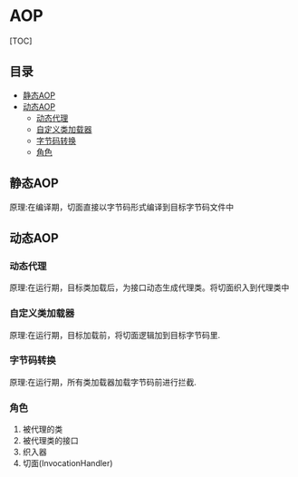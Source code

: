 # AOP

[TOC]

## 目录

- [静态AOP](#静态AOP)
- [动态AOP](#动态AOP)
  - [动态代理](#动态代理)
  - [自定义类加载器](#自定义类加载器)
  - [字节码转换](#字节码转换)
  - [角色](#角色)

## 静态AOP
原理:在编译期，切面直接以字节码形式编译到目标字节码文件中

## 动态AOP

### 动态代理
原理:在运行期，目标类加载后，为接口动态生成代理类。将切面织入到代理类中

### 自定义类加载器
原理:在运行期，目标加载前，将切面逻辑加到目标字节码里.

### 字节码转换
原理:在运行期，所有类加载器加载字节码前进行拦截.

### 角色
1. 被代理的类
2. 被代理类的接口
3. 织入器
4. 切面(InvocationHandler)
